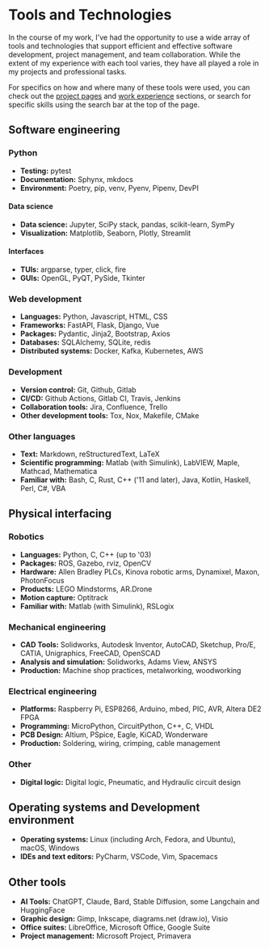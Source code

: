# Tools and Technologies
In the course of my work, I've had the opportunity to use a wide array of tools and technologies that support efficient and effective software development, project management, and team collaboration.
While the extent of my experience with each tool varies, they have all played a role in my projects and professional tasks.

For specifics on how and where many of these tools were used,
you can check out the [project pages](../projects/index.md) and [work experience](../work_experience/index.md) sections,
or search for specific skills using the search bar at the top of the page.

## Software engineering
### Python
- **Testing:** pytest
- **Documentation:** Sphynx, mkdocs
- **Environment:** Poetry, pip, venv, Pyenv, Pipenv, DevPI
#### Data science
- **Data science:** Jupyter, SciPy stack, pandas, scikit-learn, SymPy
- **Visualization:** Matplotlib, Seaborn, Plotly, Streamlit
#### Interfaces
- **TUIs:** argparse, typer, click, fire
- **GUIs:** OpenGL, PyQT, PySide, Tkinter
### Web development
- **Languages:** Python, Javascript, HTML, CSS
- **Frameworks:** FastAPI, Flask, Django, Vue
- **Packages:** Pydantic, Jinja2, Bootstrap, Axios
- **Databases:** SQLAlchemy, SQLite, redis
- **Distributed systems:** Docker, Kafka, Kubernetes, AWS
### Development
- **Version control:** Git, Github, Gitlab
- **CI/CD:** Github Actions, Gitlab CI, Travis, Jenkins
- **Collaboration tools:** Jira, Confluence, Trello
- **Other development tools:** Tox, Nox, Makefile, CMake
### Other languages
- **Text:** Markdown, reStructuredText, LaTeX
- **Scientific programming:** Matlab (with Simulink), LabVIEW, Maple, Mathcad, Mathematica
- **Familiar with:** Bash, C, Rust, C++ ('11 and later), Java, Kotlin, Haskell, Perl, C#, VBA

## Physical interfacing
### Robotics
- **Languages:** Python, C, C++ (up to '03)
- **Packages:** ROS, Gazebo, rviz, OpenCV
- **Hardware:** Allen Bradley PLCs, Kinova robotic arms, Dynamixel, Maxon, PhotonFocus
- **Products:** LEGO Mindstorms, AR.Drone
- **Motion capture:** Optitrack
- **Familiar with:** Matlab (with Simulink), RSLogix
### Mechanical engineering
- **CAD Tools:** Solidworks, Autodesk Inventor, AutoCAD, Sketchup, Pro/E, CATIA, Unigraphics, FreeCAD, OpenSCAD
- **Analysis and simulation:** Solidworks, Adams View, ANSYS
- **Production:** Machine shop practices, metalworking, woodworking
### Electrical engineering
- **Platforms:** Raspberry Pi, ESP8266, Arduino, mbed, PIC, AVR, Altera DE2 FPGA
- **Programming:** MicroPython, CircuitPython, C++, C, VHDL
- **PCB Design:** Altium, PSpice, Eagle, KiCAD, Wonderware
- **Production:** Soldering, wiring, crimping, cable management
### Other
- **Digital logic:** Digital logic, Pneumatic, and Hydraulic circuit design

## Operating systems and Development environment
- **Operating systems:** Linux (including Arch, Fedora, and Ubuntu), macOS, Windows
- **IDEs and text editors:** PyCharm, VSCode, Vim, Spacemacs

## Other tools
- **AI Tools:** ChatGPT, Claude, Bard, Stable Diffusion, some Langchain and HuggingFace
- **Graphic design:** Gimp, Inkscape, diagrams.net (draw.io), Visio
- **Office suites:** LibreOffice, Microsoft Office, Google Suite
- **Project management:** Microsoft Project, Primavera